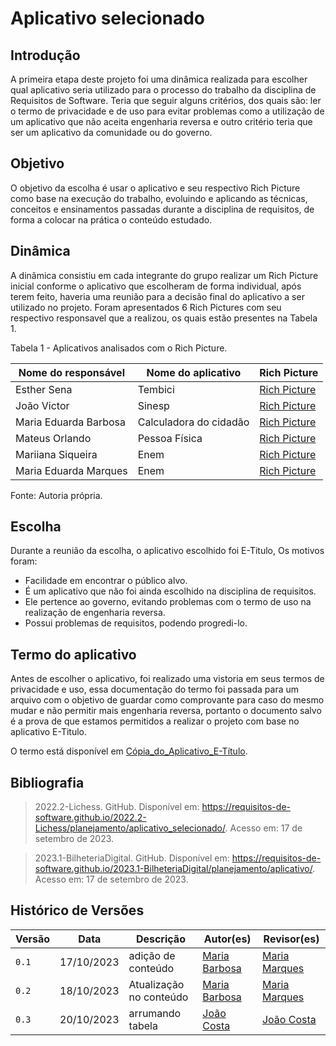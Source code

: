 # Aplicativo selecionado

## Introdução
A primeira etapa deste projeto foi uma dinâmica realizada para escolher qual aplicativo seria utilizado para o processo do trabalho da disciplina de Requisitos de Software. Teria que seguir alguns critérios, dos quais são: ler o termo de privacidade e de uso para evitar problemas como a utilização de um aplicativo que não aceita engenharia reversa e outro critério teria que ser um aplicativo da comunidade ou do governo. 

## Objetivo 
O objetivo da escolha é usar o aplicativo e seu respectivo Rich Picture como base na execução do trabalho, evoluindo e aplicando as técnicas, conceitos e ensinamentos passadas durante a disciplina de requisitos, de forma a colocar na prática o conteúdo estudado.

## Dinâmica
A dinâmica consistiu em cada integrante do grupo realizar um Rich Picture inicial conforme o aplicativo que escolheram de forma individual, após terem feito, haveria uma reunião para a decisão final do aplicativo a ser utilizado no projeto. Foram apresentados 6 Rich Pictures com seu respectivo responsavel que a realizou, os quais estão presentes na Tabela 1.

Tabela 1 - Aplicativos analisados com o Rich Picture.

| Nome do responsável | 	Nome do aplicativo	| Rich Picture   | 
| ------------------- | ----------------------- | -------------- |
| Esther Sena | Tembici  | [Rich Picture](https://drive.google.com/file/d/1ywR0d75_UONiOim0TLdyykJE5jqp1uLv/view?usp=sharing)  | 
| João Victor | Sinesp  | [Rich Picture](https://drive.google.com/file/d/1lmO24WBUlPh35bsE2RiOaKR0xbZg2NpJ/view?usp=sharing)  |
| Maria Eduarda Barbosa | Calculadora do cidadão  | [Rich Picture](https://drive.google.com/file/d/1IbqqSPAmK7Jb6gc5ezyy4yzSDMQY4LSc/view?usp=sharing)  | 
| Mateus Orlando | Pessoa Física  | [Rich Picture](https://drive.google.com/file/d/1mp2tWxssYKroTqK5axV32xscFzTen045/view?usp=sharing)  |  
| Mariiana Siqueira | Enem  | [Rich Picture](https://drive.google.com/file/d/1K2HIuYdvpNzNgP5HvL4wKbl65-Opikzw/view?usp=sharing)  | 
| Maria Eduarda Marques | Enem  | [Rich Picture](https://drive.google.com/file/d/10Iot2fEAKROaxxKA5WYJMInV9LKJTHjf/view?usp=sharing)  | 

Fonte: Autoria própria.

## Escolha
Durante a reunião da escolha, o aplicativo escolhido foi E-Titulo, Os motivos foram:
- Facilidade em encontrar o público alvo.
- É um aplicativo que não foi ainda escolhido na disciplina de requisitos.
- Ele pertence ao governo, evitando problemas com o termo de uso na realização de engenharia reversa.
- Possui problemas de requisitos, podendo progredi-lo.

## Termo do aplicativo
Antes de escolher o aplicativo, foi realizado uma vistoria em seus termos de privacidade e uso, essa documentação do termo foi passada para um arquivo com o objetivo de guardar como comprovante para caso do mesmo mudar e não permitir mais engenharia reversa, portanto o documento salvo é a prova de que estamos permitidos a realizar o projeto com base no aplicativo E-Titulo. 

O termo está disponível em [Cópia_do_Aplicativo_E-Título](/docs/E-titulo/Documentação_e-titulo.md). 

## Bibliografia

> 2022.2-Lichess. GitHub. Disponível em: https://requisitos-de-software.github.io/2022.2-Lichess/planejamento/aplicativo_selecionado/. Acesso em: 17 de setembro de 2023.

> 2023.1-BilheteriaDigital. GitHub. Disponível em: https://requisitos-de-software.github.io/2023.1-BilheteriaDigital/planejamento/aplicativo/. Acesso em: 17 de setembro de 2023.


## Histórico de Versões

| Versão |     Data    | Descrição   | Autor(es) | Revisor(es) |
| ------ | ----------- | ----------- | --------- | ----------- |
| `0.1`  | 17/10/2023  | adição de conteúdo  | [Maria Barbosa](https://github.com/Madu01) | [Maria Marques ](https://github.com/EduardaSMarques) |
| `0.2`  | 18/10/2023  | Atualização no conteúdo  | [Maria Barbosa](https://github.com/Madu01) | [Maria Marques ](https://github.com/EduardaSMarques) |
| `0.3`  | 20/10/2023  | arrumando tabela  | [João Costa](https://github.com/jvcostta) | [João Costa](https://github.com/jvcostta) |

